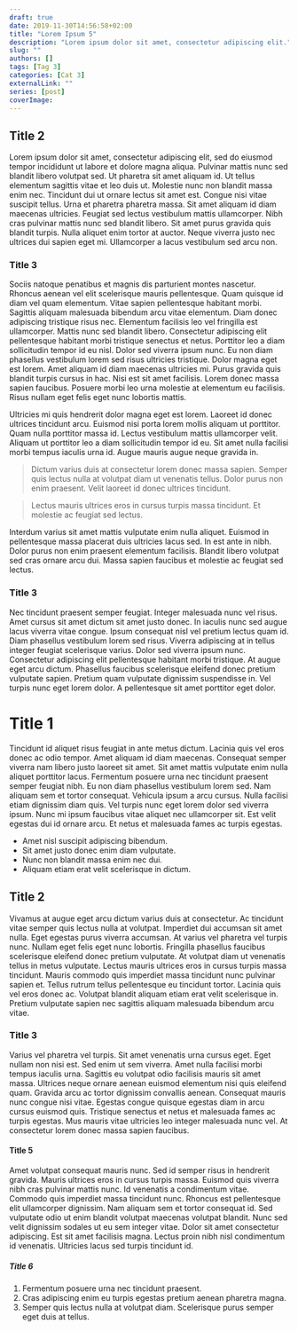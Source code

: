 ```yaml
---
draft: true
date: 2019-11-30T14:56:58+02:00
title: "Lorem Ipsum 5"
description: "Lorem ipsum dolor sit amet, consectetur adipiscing elit."
slug: ""
authors: []
tags: [Tag 3]
categories: [Cat 3]
externalLink: ""
series: [post]
coverImage:
---
```


## Title 2
Lorem ipsum dolor sit amet, consectetur adipiscing elit, sed do eiusmod tempor incididunt ut labore et dolore magna aliqua. Pulvinar mattis nunc sed blandit libero volutpat sed. Ut pharetra sit amet aliquam id. Ut tellus elementum sagittis vitae et leo duis ut. Molestie nunc non blandit massa enim nec. Tincidunt dui ut ornare lectus sit amet est. Congue nisi vitae suscipit tellus. Urna et pharetra pharetra massa. Sit amet aliquam id diam maecenas ultricies. Feugiat sed lectus vestibulum mattis ullamcorper. Nibh cras pulvinar mattis nunc sed blandit libero. Sit amet purus gravida quis blandit turpis. Nulla aliquet enim tortor at auctor. Neque viverra justo nec ultrices dui sapien eget mi. Ullamcorper a lacus vestibulum sed arcu non.

### Title 3
Sociis natoque penatibus et magnis dis parturient montes nascetur. Rhoncus aenean vel elit scelerisque mauris pellentesque. Quam quisque id diam vel quam elementum. Vitae sapien pellentesque habitant morbi. Sagittis aliquam malesuada bibendum arcu vitae elementum. Diam donec adipiscing tristique risus nec. Elementum facilisis leo vel fringilla est ullamcorper. Mattis nunc sed blandit libero. Consectetur adipiscing elit pellentesque habitant morbi tristique senectus et netus. Porttitor leo a diam sollicitudin tempor id eu nisl. Dolor sed viverra ipsum nunc. Eu non diam phasellus vestibulum lorem sed risus ultricies tristique. Dolor magna eget est lorem. Amet aliquam id diam maecenas ultricies mi. Purus gravida quis blandit turpis cursus in hac. Nisi est sit amet facilisis. Lorem donec massa sapien faucibus. Posuere morbi leo urna molestie at elementum eu facilisis. Risus nullam eget felis eget nunc lobortis mattis.

Ultricies mi quis hendrerit dolor magna eget est lorem. Laoreet id donec ultrices tincidunt arcu. Euismod nisi porta lorem mollis aliquam ut porttitor. Quam nulla porttitor massa id. Lectus vestibulum mattis ullamcorper velit. Aliquam ut porttitor leo a diam sollicitudin tempor id eu. Sit amet nulla facilisi morbi tempus iaculis urna id. Augue mauris augue neque gravida in. 
> Dictum varius duis at consectetur lorem donec massa sapien. Semper quis lectus nulla at volutpat diam ut venenatis tellus. Dolor purus non enim praesent. Velit laoreet id donec ultrices tincidunt. 

> Lectus mauris ultrices eros in cursus turpis massa tincidunt. 
Et molestie ac feugiat sed lectus. 

Interdum varius sit amet mattis vulputate enim nulla aliquet. Euismod in pellentesque massa placerat duis ultricies lacus sed. In est ante in nibh. Dolor purus non enim praesent elementum facilisis. Blandit libero volutpat sed cras ornare arcu dui. Massa sapien faucibus et molestie ac feugiat sed lectus.

### Title 3
Nec tincidunt praesent semper feugiat. Integer malesuada nunc vel risus. Amet cursus sit amet dictum sit amet justo donec. In iaculis nunc sed augue lacus viverra vitae congue. Ipsum consequat nisl vel pretium lectus quam id. Diam phasellus vestibulum lorem sed risus. Viverra adipiscing at in tellus integer feugiat scelerisque varius. Dolor sed viverra ipsum nunc. Consectetur adipiscing elit pellentesque habitant morbi tristique. At augue eget arcu dictum. Phasellus faucibus scelerisque eleifend donec pretium vulputate sapien. Pretium quam vulputate dignissim suspendisse in. Vel turpis nunc eget lorem dolor. A pellentesque sit amet porttitor eget dolor.

# Title 1
Tincidunt id aliquet risus feugiat in ante metus dictum. Lacinia quis vel eros donec ac odio tempor. Amet aliquam id diam maecenas. Consequat semper viverra nam libero justo laoreet sit amet. Sit amet mattis vulputate enim nulla aliquet porttitor lacus. Fermentum posuere urna nec tincidunt praesent semper feugiat nibh. Eu non diam phasellus vestibulum lorem sed. Nam aliquam sem et tortor consequat. Vehicula ipsum a arcu cursus. Nulla facilisi etiam dignissim diam quis. Vel turpis nunc eget lorem dolor sed viverra ipsum. Nunc mi ipsum faucibus vitae aliquet nec ullamcorper sit. Est velit egestas dui id ornare arcu. Et netus et malesuada fames ac turpis egestas.

- Amet nisl suscipit adipiscing bibendum. 
- Sit amet justo donec enim diam vulputate. 
- Nunc non blandit massa enim nec dui. 
- Aliquam etiam erat velit scelerisque in dictum. 

## Title 2
Vivamus at augue eget arcu dictum varius duis at consectetur. Ac tincidunt vitae semper quis lectus nulla at volutpat. Imperdiet dui accumsan sit amet nulla. Eget egestas purus viverra accumsan. At varius vel pharetra vel turpis nunc. Nullam eget felis eget nunc lobortis. Fringilla phasellus faucibus scelerisque eleifend donec pretium vulputate. At volutpat diam ut venenatis tellus in metus vulputate. Lectus mauris ultrices eros in cursus turpis massa tincidunt. Mauris commodo quis imperdiet massa tincidunt nunc pulvinar sapien et. Tellus rutrum tellus pellentesque eu tincidunt tortor. Lacinia quis vel eros donec ac. Volutpat blandit aliquam etiam erat velit scelerisque in. Pretium vulputate sapien nec sagittis aliquam malesuada bibendum arcu vitae.

### Title 3
Varius vel pharetra vel turpis. Sit amet venenatis urna cursus eget. Eget nullam non nisi est. Sed enim ut sem viverra. Amet nulla facilisi morbi tempus iaculis urna. Sagittis eu volutpat odio facilisis mauris sit amet massa. Ultrices neque ornare aenean euismod elementum nisi quis eleifend quam. Gravida arcu ac tortor dignissim convallis aenean. Consequat mauris nunc congue nisi vitae. Egestas congue quisque egestas diam in arcu cursus euismod quis. Tristique senectus et netus et malesuada fames ac turpis egestas. Mus mauris vitae ultricies leo integer malesuada nunc vel. At consectetur lorem donec massa sapien faucibus.

#### Title 5
Amet volutpat consequat mauris nunc. Sed id semper risus in hendrerit gravida. Mauris ultrices eros in cursus turpis massa. Euismod quis viverra nibh cras pulvinar mattis nunc. Id venenatis a condimentum vitae. Commodo quis imperdiet massa tincidunt nunc. Rhoncus est pellentesque elit ullamcorper dignissim. Nam aliquam sem et tortor consequat id. Sed vulputate odio ut enim blandit volutpat maecenas volutpat blandit. Nunc sed velit dignissim sodales ut eu sem integer vitae. Dolor sit amet consectetur adipiscing. Est sit amet facilisis magna. Lectus proin nibh nisl condimentum id venenatis. Ultricies lacus sed turpis tincidunt id.

##### Title 6
1. Fermentum posuere urna nec tincidunt praesent. 
2. Cras adipiscing enim eu turpis egestas pretium aenean pharetra magna. 
3. Semper quis lectus nulla at volutpat diam. Scelerisque purus semper eget duis at tellus. 